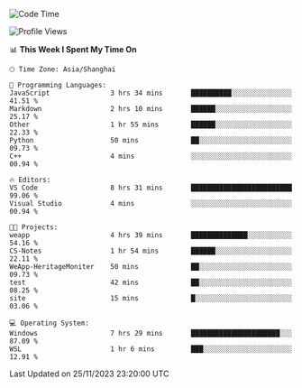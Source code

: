 <!--START_SECTION:waka-->
![Code Time](http://img.shields.io/badge/Code%20Time-1%2C394%20hrs%2015%20mins-blue)

![Profile Views](http://img.shields.io/badge/Profile%20Views-0-blue)

📊 **This Week I Spent My Time On** 

```text
🕑︎ Time Zone: Asia/Shanghai

💬 Programming Languages: 
JavaScript               3 hrs 34 mins       ██████████░░░░░░░░░░░░░░░   41.51 % 
Markdown                 2 hrs 10 mins       ██████░░░░░░░░░░░░░░░░░░░   25.17 % 
Other                    1 hr 55 mins        ██████░░░░░░░░░░░░░░░░░░░   22.33 % 
Python                   50 mins             ██░░░░░░░░░░░░░░░░░░░░░░░   09.73 % 
C++                      4 mins              ░░░░░░░░░░░░░░░░░░░░░░░░░   00.94 % 

🔥 Editors: 
VS Code                  8 hrs 31 mins       █████████████████████████   99.06 % 
Visual Studio            4 mins              ░░░░░░░░░░░░░░░░░░░░░░░░░   00.94 % 

🐱‍💻 Projects: 
weapp                    4 hrs 39 mins       ██████████████░░░░░░░░░░░   54.16 % 
CS-Notes                 1 hr 54 mins        ██████░░░░░░░░░░░░░░░░░░░   22.11 % 
WeApp-HeritageMoniter    50 mins             ██░░░░░░░░░░░░░░░░░░░░░░░   09.73 % 
test                     42 mins             ██░░░░░░░░░░░░░░░░░░░░░░░   08.25 % 
site                     15 mins             █░░░░░░░░░░░░░░░░░░░░░░░░   03.06 % 

💻 Operating System: 
Windows                  7 hrs 29 mins       ██████████████████████░░░   87.09 % 
WSL                      1 hr 6 mins         ███░░░░░░░░░░░░░░░░░░░░░░   12.91 % 
```


 Last Updated on 25/11/2023 23:20:00 UTC
<!--END_SECTION:waka-->